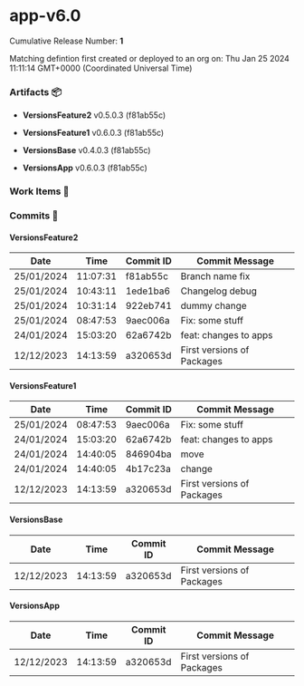 <a id=cd62dbc660fd41d257b19aaf57f5ac8b0ce1a4d5></a>

# app-v6.0

Cumulative Release Number: <b>1</b>

Matching defintion first created or deployed to an org on: Thu Jan 25 2024 11:11:14 GMT+0000 (Coordinated Universal Time)

### Artifacts :package:

-   **VersionsFeature2** v0.5.0.3 (f81ab55c)

-   **VersionsFeature1** v0.6.0.3 (f81ab55c)

-   **VersionsBase** v0.4.0.3 (f81ab55c)

-   **VersionsApp** v0.6.0.3 (f81ab55c)

### Work Items :gem:

[](/)

### Commits :book:

#### VersionsFeature2

| Date       | Time     | Commit ID | Commit Message             |
| ---------- | -------- | --------- | -------------------------- |
| 25/01/2024 | 11:07:31 | f81ab55c  | Branch name fix            |
| 25/01/2024 | 10:43:11 | 1ede1ba6  | Changelog debug            |
| 25/01/2024 | 10:31:14 | 922eb741  | dummy change               |
| 25/01/2024 | 08:47:53 | 9aec006a  | Fix: some stuff            |
| 24/01/2024 | 15:03:20 | 62a6742b  | feat: changes to apps      |
| 12/12/2023 | 14:13:59 | a320653d  | First versions of Packages |

#### VersionsFeature1

| Date       | Time     | Commit ID | Commit Message             |
| ---------- | -------- | --------- | -------------------------- |
| 25/01/2024 | 08:47:53 | 9aec006a  | Fix: some stuff            |
| 24/01/2024 | 15:03:20 | 62a6742b  | feat: changes to apps      |
| 24/01/2024 | 14:40:05 | 846904ba  | move                       |
| 24/01/2024 | 14:40:05 | 4b17c23a  | change                     |
| 12/12/2023 | 14:13:59 | a320653d  | First versions of Packages |

#### VersionsBase

| Date       | Time     | Commit ID | Commit Message             |
| ---------- | -------- | --------- | -------------------------- |
| 12/12/2023 | 14:13:59 | a320653d  | First versions of Packages |

#### VersionsApp

| Date       | Time     | Commit ID | Commit Message             |
| ---------- | -------- | --------- | -------------------------- |
| 12/12/2023 | 14:13:59 | a320653d  | First versions of Packages |
